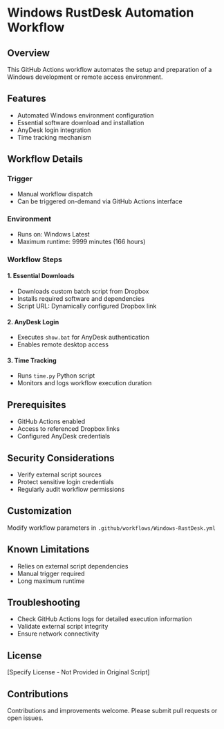 # Windows RustDesk Automation Workflow

## Overview
This GitHub Actions workflow automates the setup and preparation of a Windows development or remote access environment.

## Features
- Automated Windows environment configuration
- Essential software download and installation
- AnyDesk login integration
- Time tracking mechanism

## Workflow Details

### Trigger
- Manual workflow dispatch
- Can be triggered on-demand via GitHub Actions interface

### Environment
- Runs on: Windows Latest
- Maximum runtime: 9999 minutes (166 hours)

### Workflow Steps

#### 1. Essential Downloads
- Downloads custom batch script from Dropbox
- Installs required software and dependencies
- Script URL: Dynamically configured Dropbox link

#### 2. AnyDesk Login
- Executes `show.bat` for AnyDesk authentication
- Enables remote desktop access

#### 3. Time Tracking
- Runs `time.py` Python script
- Monitors and logs workflow execution duration

## Prerequisites
- GitHub Actions enabled
- Access to referenced Dropbox links
- Configured AnyDesk credentials

## Security Considerations
- Verify external script sources
- Protect sensitive login credentials
- Regularly audit workflow permissions

## Customization
Modify workflow parameters in `.github/workflows/Windows-RustDesk.yml`

## Known Limitations
- Relies on external script dependencies
- Manual trigger required
- Long maximum runtime

## Troubleshooting
- Check GitHub Actions logs for detailed execution information
- Validate external script integrity
- Ensure network connectivity

## License
[Specify License - Not Provided in Original Script]

## Contributions
Contributions and improvements welcome. Please submit pull requests or open issues.
